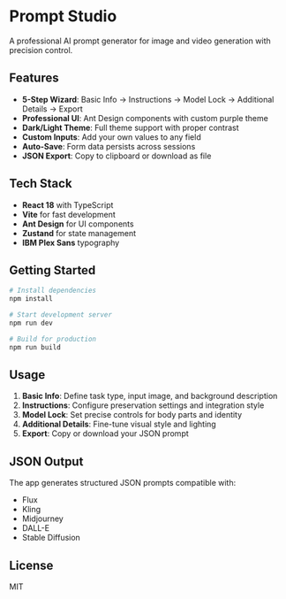 # Prompt Studio

A professional AI prompt generator for image and video generation with precision control.

## Features

- **5-Step Wizard**: Basic Info → Instructions → Model Lock → Additional Details → Export
- **Professional UI**: Ant Design components with custom purple theme
- **Dark/Light Theme**: Full theme support with proper contrast
- **Custom Inputs**: Add your own values to any field
- **Auto-Save**: Form data persists across sessions
- **JSON Export**: Copy to clipboard or download as file

## Tech Stack

- **React 18** with TypeScript
- **Vite** for fast development
- **Ant Design** for UI components
- **Zustand** for state management
- **IBM Plex Sans** typography

## Getting Started

```bash
# Install dependencies
npm install

# Start development server
npm run dev

# Build for production
npm run build
```

## Usage

1. **Basic Info**: Define task type, input image, and background description
2. **Instructions**: Configure preservation settings and integration style
3. **Model Lock**: Set precise controls for body parts and identity
4. **Additional Details**: Fine-tune visual style and lighting
5. **Export**: Copy or download your JSON prompt

## JSON Output

The app generates structured JSON prompts compatible with:
- Flux
- Kling
- Midjourney
- DALL-E
- Stable Diffusion

## License

MIT
